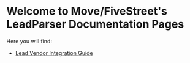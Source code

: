 # Welcome to Move/FiveStreet's LeadParser Documentation Pages

Here you will find:
+ [Lead Vendor Integration Guide](https://github.com/fivestreet/docs.leadparser.com/wiki/Lead-Vendor-Integration-Guide)
